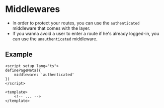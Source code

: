# Middlewares

- In order to protect your routes, you can use the `authenticated` middleware that comes with the layer.
- If you wanna avoid a user to enter a route if he's already logged-in, you can use the `unauthenticated` middleware.

## Example

```vue [~/pages/protected.vue]
<script setup lang="ts">
definePageMeta({
    middleware: 'authenticated'
})
</script>

<template>
    <!-- ... -->
</template>
```
